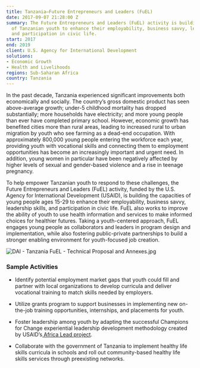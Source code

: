 ```yaml
---
title: Tanzania—Future Entrepreneurs and Leaders (FuEL)
date: 2017-09-07 21:28:00 Z
summary: The Future Entrepreneurs and Leaders (FuEL) activity is building the capacities
  of Tanzanian youth to enhance their employability, business savvy, leadership skills,
  and participation in civic life.
start: 2017
end: 2019
client: U.S. Agency for International Development
solutions:
- Economic Growth
- Health and Livelihoods
regions: Sub-Saharan Africa
country: Tanzania
---
```


In the past decade, Tanzania experienced significant improvements both economically and socially. The country’s gross domestic product has seen above-average growth; under-5 childhood mortality has dropped substantially; more households have electricity; and more young people than ever have completed primary school. However, economic growth has benefited cities more than rural areas, leading to increased rural to urban migration by youth who see farming as a dead-end occupation. With approximately 800,000 young people entering the workforce each year, providing youth with vocational skills and connecting them to employment opportunities has become an increasingly important and urgent need. In addition, young women in particular have been negatively affected by higher levels of sexual and gender-based violence and a rise in teenage pregnancy.

To help empower Tanzanian youth to respond to these challenges, the Future Entrepreneurs and Leaders (FuEL) activity, funded by the U.S. Agency for International Development (USAID), is building the capacities of young people ages 15-29 to enhance their employability, business savvy, leadership skills, and participation in civic life. FuEL also works to improve the ability of youth to use health information and services to make informed choices for healthier futures. Taking a youth-centered approach, FuEL engages young people as collaborators and leaders in program design and implementation, while also fostering public-private partnerships to build a stronger enabling environment for youth-focused job creation.

![DAI - Tanzania FuEL - Technical Proposal and Annexes.jpg](/uploads/DAI%20-%20Tanzania%20FuEL%20-%20Technical%20Proposal%20and%20Annexes.jpg)

### Sample Activities

* Identify potential employment market gaps that youth could fill and partner with local organizations to develop curricula and deliver vocational training to match skills needed by employers.

* Utilize grants program to support businesses in implementing new on-the-job training opportunities, internships, and placements for youth.

* Foster leadership among youth by adapting the successful Champions for Change experiential leadership development methodology created by USAID’s[ Africa Lead project](https://www.dai.com/our-work/projects/africa-africa-lead-ii).

* Collaborate with the government of Tanzania to implement healthy life skills curricula in schools and roll out community-based healthy life skills services through preexisting networks.
